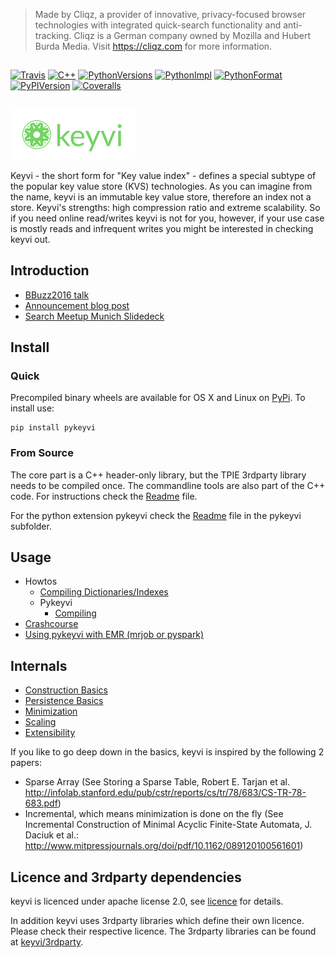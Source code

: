 > Made by Cliqz, a provider of innovative, privacy-focused browser technologies with integrated quick-search functionality and anti-tracking. 
  Cliqz is a German company owned by Mozilla and Hubert Burda Media. Visit https://cliqz.com for more information.

##
[![Travis](https://travis-ci.org/cliqz-oss/keyvi.svg?branch=master  "Travis build status")](https://travis-ci.org/cliqz-oss/keyvi)
[![C++](https://img.shields.io/badge/C%2B%2B-11-blue.svg)](/keyvi/README.md)
[![PythonVersions](https://img.shields.io/pypi/pyversions/pykeyvi.svg)](https://pypi.python.org/pypi/pykeyvi/)
[![PythonImpl](https://img.shields.io/pypi/implementation/pykeyvi.svg)](https://pypi.python.org/pypi/pykeyvi/)
[![PythonFormat](https://img.shields.io/pypi/format/pykeyvi.svg)](https://pypi.python.org/pypi/pykeyvi/)
[![PyPIVersion](https://img.shields.io/pypi/v/pykeyvi.svg)](https://pypi.python.org/pypi/pykeyvi/)
[![Coveralls](https://coveralls.io/repos/cliqz-oss/keyvi/badge.svg?branch=master&service=github)](https://coveralls.io/github/cliqz-oss/keyvi?branch=master)

##
![Keyvi](/doc/images/keyvi-small.png)

Keyvi - the short form for "Key value index" - defines a special subtype of the popular key value store (KVS) technologies. As you can imagine from the name, keyvi is an immutable key value store, therefore an index not a store. Keyvi's strengths: high compression ratio and extreme scalability. So if you need online read/writes keyvi is not for you, however, if your use case is mostly reads and infrequent writes you might be interested in checking keyvi out.

## Introduction
  * [BBuzz2016 talk](https://www.youtube.com/watch?v=GBjisdmHe4g)
  * [Announcement blog post](https://cliqz.com/en/aboutus/blog/keyvi)
  * [Search Meetup Munich Slidedeck](http://www.slideshare.net/HendrikMuhs/keyvi-the-key-value-index-cliqz)

## Install

### Quick

Precompiled binary wheels are available for OS X and Linux on [PyPi](https://pypi.python.org/pypi/pykeyvi). To install use:

    pip install pykeyvi

### From Source

The core part is a C++ header-only library, but the TPIE 3rdparty library needs to be compiled once. The commandline
tools are also part of the C++ code. For instructions check the [Readme](/keyvi/README.md) file.

For the python extension pykeyvi check the [Readme](/pykeyvi/README.md) file in the pykeyvi subfolder.


## Usage

  * Howtos
    * [Compiling Dictionaries/Indexes](/doc/usage/Building%20keyvi%20dictionaries.md)
    * Pykeyvi
      * [Compiling](/doc/usage/Building%20keyvi%20dictionaries%20with%20python.md)
  * [Crashcourse](/doc/usage/Crashcourse.md)
  * [Using pykeyvi with EMR (mrjob or pyspark)](/doc/usage/Using%20pykeyvi%20in%20EMR.md)  

## Internals
  
  * [Construction Basics](/doc/algorithm/Construction-Basics.md)
  * [Persistence Basics](/doc/algorithm/Persistence-Basics.md)
  * [Minimization](/doc/algorithm/Minimization.md)
  * [Scaling](/doc/algorithm/Scaling.md)
  * [Extensibility](/doc/algorithm/Extensibility.md)

If you like to go deep down in the basics, keyvi is inspired by the following 2 papers:

  * Sparse Array (See Storing a Sparse Table, Robert E. Tarjan et al. http://infolab.stanford.edu/pub/cstr/reports/cs/tr/78/683/CS-TR-78-683.pdf)
  * Incremental, which means minimization is done on the fly (See Incremental Construction of Minimal Acyclic Finite-State Automata, J. Daciuk et al.: http://www.mitpressjournals.org/doi/pdf/10.1162/089120100561601)
  
## Licence and 3rdparty dependencies

keyvi is licenced under apache license 2.0, see [licence](LICENSE) for details.

In addition keyvi uses 3rdparty libraries which define their own licence. Please check their respective licence. 
The 3rdparty libraries can be found at [keyvi/3rdparty](/keyvi/3rdparty).

